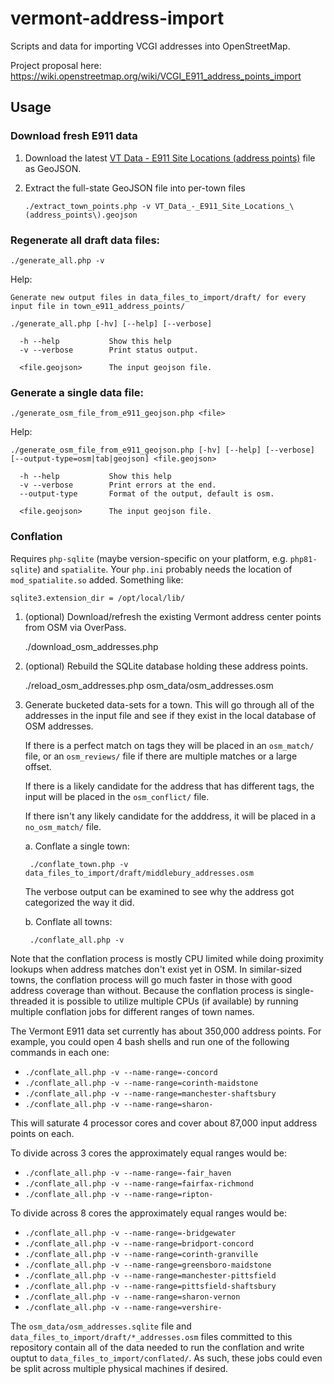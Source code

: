 # vermont-address-import

Scripts and data for importing VCGI addresses into OpenStreetMap.

Project proposal here: https://wiki.openstreetmap.org/wiki/VCGI_E911_address_points_import

## Usage

### Download fresh E911 data
1. Download the latest [VT Data - E911 Site Locations (address points)](https://geodata.vermont.gov/datasets/VCGI::vt-data-e911-site-locations-address-points-1/about) file as GeoJSON.

2. Extract the full-state GeoJSON file into per-town files
   ```
   ./extract_town_points.php -v VT_Data_-_E911_Site_Locations_\(address_points\).geojson
   ```

### Regenerate all draft data files:
```
./generate_all.php -v
```

Help:
```
Generate new output files in data_files_to_import/draft/ for every
input file in town_e911_address_points/

./generate_all.php [-hv] [--help] [--verbose]

  -h --help           Show this help
  -v --verbose        Print status output.

  <file.geojson>      The input geojson file.

```

### Generate a single data file:
```
./generate_osm_file_from_e911_geojson.php <file>
```

Help:
```
./generate_osm_file_from_e911_geojson.php [-hv] [--help] [--verbose] [--output-type=osm|tab|geojson] <file.geojson>

  -h --help           Show this help
  -v --verbose        Print errors at the end.
  --output-type       Format of the output, default is osm.

  <file.geojson>      The input geojson file.
```


### Conflation

Requires `php-sqlite` (maybe version-specific on your platform, e.g. `php81-sqlite`) and `spatialite`.
Your `php.ini` probably needs the location of `mod_spatialite.so` added. Something like:

    sqlite3.extension_dir = /opt/local/lib/

1. (optional) Download/refresh the existing Vermont address center points from OSM via OverPass.

    ./download_osm_addresses.php

2. (optional) Rebuild the SQLite database holding these address points.

    ./reload_osm_addresses.php osm_data/osm_addresses.osm

3. Generate bucketed data-sets for a town. This will go through all of the
   addresses in the input file and see if they exist in the local database of OSM
   addresses.

   If there is a perfect match on tags they will be placed in an `osm_match/`
   file, or an `osm_reviews/` file if there are multiple matches or a large offset.

   If there is a likely candidate for the address that has different tags, the
   input will be placed in the `osm_conflict/` file.

   If there isn't any likely candidate for the adddress, it will be placed in a
   `no_osm_match/` file.

   a. Conflate a single town:

        ./conflate_town.php -v data_files_to_import/draft/middlebury_addresses.osm

      The verbose output can be examined to see why the address got categorized the
      way it did.

   b. Conflate all towns:

        ./conflate_all.php -v

Note that the conflation process is mostly CPU limited while doing proximity
lookups when address matches don't exist yet in OSM. In similar-sized towns, the
conflation process will go much faster in those with good address coverage than
without. Because the conflation process is single-threaded it is possible to
utilize multiple CPUs (if available) by running multiple conflation jobs for
different ranges of town names.

The Vermont E911 data set currently has about 350,000 address points.
For example, you could open 4 bash shells and run one of the following commands
in each one:

- `./conflate_all.php -v --name-range=-concord`
- `./conflate_all.php -v --name-range=corinth-maidstone`
- `./conflate_all.php -v --name-range=manchester-shaftsbury`
- `./conflate_all.php -v --name-range=sharon-`

This will saturate 4 processor cores and cover about 87,000 input address points
on each.

To divide across 3 cores the approximately equal ranges would be:
- `./conflate_all.php -v --name-range=-fair_haven`
- `./conflate_all.php -v --name-range=fairfax-richmond`
- `./conflate_all.php -v --name-range=ripton-`

To divide across 8 cores the approximately equal ranges would be:
- `./conflate_all.php -v --name-range=-bridgewater`
- `./conflate_all.php -v --name-range=bridport-concord`
- `./conflate_all.php -v --name-range=corinth-granville`
- `./conflate_all.php -v --name-range=greensboro-maidstone`
- `./conflate_all.php -v --name-range=manchester-pittsfield`
- `./conflate_all.php -v --name-range=pittsfield-shaftsbury`
- `./conflate_all.php -v --name-range=sharon-vernon`
- `./conflate_all.php -v --name-range=vershire-`

The `osm_data/osm_addresses.sqlite` file and
`data_files_to_import/draft/*_addresses.osm` files committed to this repository
contain all of the data needed to run the conflation and write ouptut to
`data_files_to_import/conflated/`. As such, these jobs could even be split
across multiple physical machines if desired.

